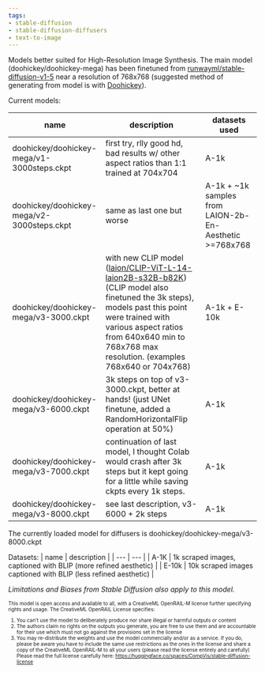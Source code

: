 ```yaml
---
tags:
- stable-diffusion
- stable-diffusion-diffusers
- text-to-image
---
```


Models better suited for High-Resolution Image Synthesis. The main model (doohickey/doohickey-mega) has been finetuned from [runwayml/stable-diffusion-v1-5](https://huggingface.co/runwayml/stable-diffusion-v1-5) near a resolution of 768x768 (suggested method of generating from model is with [Doohickey](https://colab.research.google.com/github/aicrumb/doohickey/blob/main/Doohickey_Diffusion.ipynb)).

Current models:

| name | description | datasets used |
| ---  | ---         | ---           |
| doohickey/doohickey-mega/v1-3000steps.ckpt | first try, rlly good hd, bad results w/ other aspect ratios than 1:1 trained at 704x704 | A-1k|
| doohickey/doohickey-mega/v2-3000steps.ckpt | same as last one but worse | A-1k + ~1k samples from LAION-2b-En-Aesthetic >=768x768 |
| doohickey/doohickey-mega/v3-3000.ckpt | with new CLIP model ([laion/CLIP-ViT-L-14-laion2B-s32B-b82K](https://hf.co/laion/CLIP-ViT-L-14-laion2B-s32B-b82K)) (CLIP model also finetuned the 3k steps), models past this point were trained with various aspect ratios from 640x640 min to 768x768 max resolution. (examples 768x640 or 704x768) | A-1k + E-10k |
| doohickey/doohickey-mega/v3-6000.ckpt | 3k steps on top of v3-3000.ckpt, better at hands! (just UNet finetune, added a RandomHorizontalFlip operation at 50%) | A-1k |
| doohickey/doohickey-mega/v3-7000.ckpt | continuation of last model,  I thought Colab would crash after 3k steps but it kept going for a little while saving ckpts every 1k steps. | A-1k |
| doohickey/doohickey-mega/v3-8000.ckpt | see last description, v3-6000 + 2k steps | A-1k |

The currently loaded model for diffusers is doohickey/doohickey-mega/v3-8000.ckpt

Datasets:
| name | description |
| --- | --- |
| A-1K | 1k scraped images, captioned with BLIP (more refined aesthetic) |
| E-10k | 10k scraped images captioned with BLIP (less refined aesthetic) |

_Limitations and Biases from Stable Diffusion also apply to this model._


<div style="font-size:10px">
This model is open access and available to all, with a CreativeML OpenRAIL-M license further specifying rights and usage.
The CreativeML OpenRAIL License specifies:

  1. You can't use the model to deliberately produce nor share illegal or harmful outputs or content 
  2. The authors claim no rights on the outputs you generate, you are free to use them and are accountable for their use which must not go against the provisions set in the license
  3. You may re-distribute the weights and use the model commercially and/or as a service. If you do, please be aware you have to include the same use restrictions as the ones in the license and share a copy of the CreativeML OpenRAIL-M to all your users (please read the license entirely and carefully)
  Please read the full license carefully here: https://huggingface.co/spaces/CompVis/stable-diffusion-license
</div>